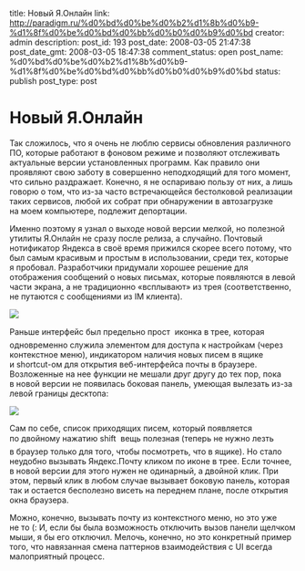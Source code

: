 title: Новый Я.Онлайн
link: http://paradigm.ru/%d0%bd%d0%be%d0%b2%d1%8b%d0%b9-%d1%8f%d0%be%d0%bd%d0%bb%d0%b0%d0%b9%d0%bd
creator: admin
description: 
post_id: 193
post_date: 2008-03-05 21:47:38
post_date_gmt: 2008-03-05 18:47:38
comment_status: open
post_name: %d0%bd%d0%be%d0%b2%d1%8b%d0%b9-%d1%8f%d0%be%d0%bd%d0%bb%d0%b0%d0%b9%d0%bd
status: publish
post_type: post

# Новый Я.Онлайн

Так сложилось, что я очень не люблю сервисы обновления различного ПО, которые работают в фоновом режиме и позволяют отслеживать актуальные версии установленных программ. Как правило они проявляют свою заботу в совершенно неподходящий для того момент, что сильно раздражает. Конечно, я не оспариваю пользу от них, а лишь говорю о том, что из-за часто встречающейся бестолковой реализации таких сервисов, любой их собрат при обнаружении в автозагрузке на моем компьютере, подлежит депортации.

Именно поэтому я узнал о выходе новой версии мелкой, но полезной утилиты Я.Онлайн не сразу после релиза, а случайно. Почтовый нотификатор Яндекса в своё время прижился скорее всего потому, что был самым красивым и простым в использовании, среди тех, которые я пробовал. Разработчики придумали хорошее решение для отображения сообщений о новых письмах, которые появляются в левой части экрана, а не традиционно «всплывают» из трея (соответственно, не путаются с сообщениями из IM клиента).

![](/;-\)/2008/03/yaonline-00.png)

Раньше интерфейс был предельно прост  иконка в трее, которая одновременно служила элементом для доступа к настройкам (через контекстное меню), индикатором наличия новых писем в ящике и shortcut-ом для открытия веб-интерфейса почты в браузере. Возложенные на нее функции не мешали друг другу до тех пор, пока в новой версии не появилась боковая панель, умеющая вылезать из-за левой границы десктопа: 

![](/;-\)/2008/03/yaonline-01.png)

Сам по себе, список приходящих писем, который появляется по двойному нажатию shift  вещь полезная (теперь не нужно лезть в браузер только для того, чтобы посмотреть, что в ящике). Но стало неудобно вызывать Яндекс.Почту кликом по иконе в трее. Если точнее, в новой версии для этого нужен не одинарный, а двойной клик. При этом, первый клик в любом случае вызывает боковую панель, которая так и остается бесполезно висеть на переднем плане, после открытия окна браузера.

Можно, конечно, вызывать почту из контекстного меню, но это уже не то (: И, если бы была возможность отключить вызов панели щелчком мыши, я бы его отключил. Мелочь, конечно, но это конкретный пример того, что навязанная смена паттернов взаимодействия с UI всегда малоприятный процесс.